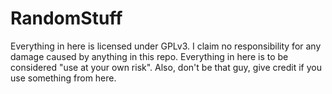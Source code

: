 # RandomStuff
Everything in here is licensed under GPLv3. I claim no responsibility for any damage caused by anything in this repo. Everything in here is to be considered "use at your own risk". Also, don't be that guy, give credit if you use something from here.
